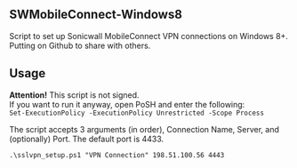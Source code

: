 ## SWMobileConnect-Windows8
Script to set up Sonicwall MobileConnect VPN connections on Windows 8+. Putting on Github to share with others.

## Usage
**Attention!** This script is not signed.   
If you want to run it anyway, open PoSH and enter the following:   
`Set-ExecutionPolicy -ExecutionPolicy Unrestricted -Scope Process`   

The script accepts 3 arguments (in order), Connection Name, Server, and (optionally) Port. The default port is 4433.

`.\sslvpn_setup.ps1 "VPN Connection" 198.51.100.56 4443`
